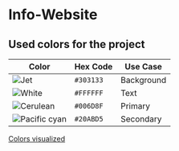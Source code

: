 # Info-Website

## Used colors for the project

| Color                                                                | Hex Code  | Use Case   |
| -------------------------------------------------------------------- | --------- | ---------- |
| ![Jet](https://via.placeholder.com/15/303133/000000?text=+)          | `#303133` | Background |
| ![White](https://via.placeholder.com/15/FFFFFF/000000?text=+)        | `#FFFFFF` | Text       |
| ![Cerulean](https://via.placeholder.com/15/006D8F/000000?text=+)     | `#006D8F` | Primary    |
| ![Pacific cyan](https://via.placeholder.com/15/20ABD5/000000?text=+) | `#20ABD5` | Secondary  |

[Colors visualized](https://coolors.co/303133-ffffff-006d8f-20abd5)
